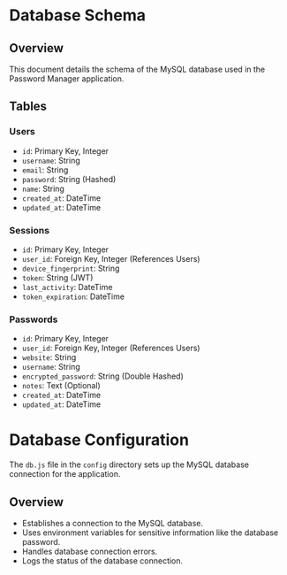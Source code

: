 # Database Schema

## Overview
This document details the schema of the MySQL database used in the Password Manager application.

## Tables

### Users
- `id`: Primary Key, Integer
- `username`: String
- `email`: String
- `password`: String (Hashed)
- `name`: String
- `created_at`: DateTime
- `updated_at`: DateTime

### Sessions
- `id`: Primary Key, Integer
- `user_id`: Foreign Key, Integer (References Users)
- `device_fingerprint`: String
- `token`: String (JWT)
- `last_activity`: DateTime
- `token_expiration`: DateTime

### Passwords
- `id`: Primary Key, Integer
- `user_id`: Foreign Key, Integer (References Users)
- `website`: String
- `username`: String
- `encrypted_password`: String (Double Hashed)
- `notes`: Text (Optional)
- `created_at`: DateTime
- `updated_at`: DateTime

# Database Configuration

The `db.js` file in the `config` directory sets up the MySQL database connection for the application.

## Overview

- Establishes a connection to the MySQL database.
- Uses environment variables for sensitive information like the database password.
- Handles database connection errors.
- Logs the status of the database connection.

